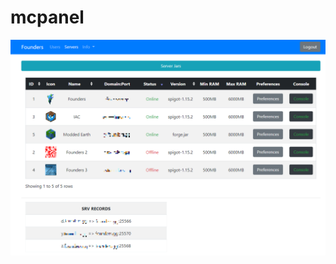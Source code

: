 # mcpanel

![Example 1](https://github.com/Xeladarocks/mcpanel/blob/master/preview_imgs/example_v1.0_1.png?raw=true)
